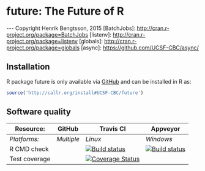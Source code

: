 # future: The Future of R

--- Copyright Henrik Bengtsson, 2015  [BatchJobs]: http://cran.r-project.org/package=BatchJobs [listenv]: http://cran.r-project.org/package=listenv [globals]: http://cran.r-project.org/package=globals [async]: https://github.com/UCSF-CBC/async/ 

## Installation
R package future is only available via [GitHub](https://github.com/UCSF-CBC/future) and can be installed in R as:
```r
source('http://callr.org/install#UCSF-CBC/future')
```


## Software quality

| Resource:     | GitHub        | Travis CI     | Appveyor         |
| ------------- | ------------------- | ------------- | ---------------- |
| _Platforms:_  | _Multiple_          | _Linux_       | _Windows_        |
| R CMD check   |  | <a href="https://travis-ci.org/UCSF-CBC/future"><img src="https://travis-ci.org/UCSF-CBC/future.svg" alt="Build status"></a> | <a href="https://ci.appveyor.com/project/UCSF-CBC/future"><img src="https://ci.appveyor.com/api/projects/status/github/UCSF-CBC/future?svg=true" alt="Build status"></a> |
| Test coverage |                     | <a href="https://coveralls.io/r/UCSF-CBC/future"><img src="https://coveralls.io/repos/UCSF-CBC/future/badge.svg?branch=develop" alt="Coverage Status"/></a>   |                  |
